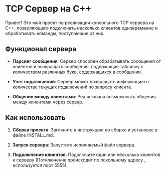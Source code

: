 # TCP Сервер на C++

Привет! Это мой проект по реализации консольного TCP сервера на C++, позволяющего подключать несколько клиентов одновременно и обрабатывать команды, поступающие от них. 

## Функционал сервера

- **Парсинг сообщения**: Сервер способен обрабатывать сообщения от клиентов и возвращать сообщения, содержащие табличку с количеством различных букв, содержащихся в сообщении.

- **Учет подключений**: Сервер может возвращать информацию о количестве текущих подключений по запросу клиента.

- **Общение между клиентами**: Реализована возможность общения между клиентами через сервер.

## Как использовать

1. **Сборка проекта**: Загляните в инструкцию по сборке и установке в файле INSTALL.md.
   
2. **Запуск сервера**: Запустите исполняемый файл сервера. 

3. **Подключение клиентов**: Подключите один или несколько клиентов к серверу (Потключение происходит по локольному адресу , используется порт 5555). 
